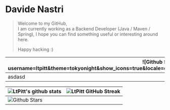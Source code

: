 # Davide Nastri
> Welcome to my GitHub,   
> I am currently working as a Backend Developer (Java / Maven / Spring), I hope you can find something useful or interesting around here.  
> 
> Happy hacking :) 

<table>
<thead>
  <tr>
    <th colspan="2">![Github Stars](https://github-readme-stats.vercel.app/api?username=ltpitt&theme=tokyonight&show_icons=true&locale=en&count_private=true&hide_rank=true&custom_title=My%20GitHub%20Stats&disable_animations=true)</th>
  </tr>
</thead>
<tbody>
  <tr>
    <td>asdasd</td>
    <td></td>
  </tr>
</tbody>
</table>

| ![LtPitt's github stats](https://github-readme-stats.vercel.app/api?username=ltpitt&show_icons=true&theme=tokyonight) | ![LtPitt GitHub Streak](https://github-readme-streak-stats.herokuapp.com/?user=ltpitt&theme=tokyonight) |
| --- | --- |
| ![Github Stars](https://github-readme-stats.vercel.app/api?username=ltpitt&theme=tokyonight&show_icons=true&locale=en&count_private=true&hide_rank=true&custom_title=My%20GitHub%20Stats&disable_animations=true) | |

